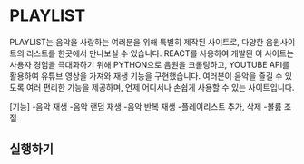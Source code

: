 # PLAYLIST

PLAYLIST는 음악을 사랑하는 여러분을 위해 특별히 제작된 사이트로, 다양한 음원사이트의 리스트를 한곳에서 만나보실 수 있습니다. REACT를 사용하여 개발된 이 사이트는 사용자 경험을 극대화하기 위해 PYTHON으로 음원을 크롤링하고, YOUTUBE API를 활용하여 유튜브 영상을 가져와 재생 기능을 구현했습니다. 여러분이 음악을 즐길 수 있도록 여러 편리한 기능을 제공하며, 언제 어디서나 손쉽게 사용할 수 있는 사이트입니다.


[기능]
-음악 재생
-음악 랜덤 재생
-음악 반복 재생
-플레이리스트 추가, 삭제
-볼륨 조절

## 실행하기

